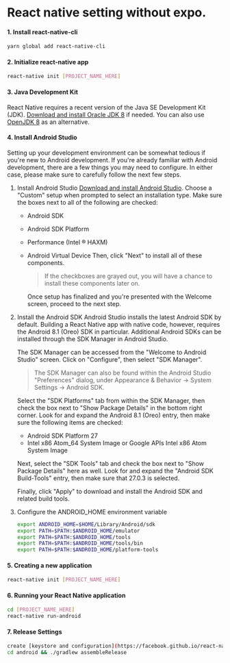 # React native setting without expo.

#### 1. Install react-native-cli

```bash
yarn global add react-native-cli
```

#### 2. Initialize react-native app

```bash
react-native init [PROJECT_NAME_HERE]
```

#### 3. Java Development Kit

React Native requires a recent version of the Java SE Development Kit (JDK). [Download and install Oracle JDK 8](https://www.oracle.com/technetwork/java/javase/downloads/jdk8-downloads-2133151.html) if needed. You can also use [OpenJDK 8](http://openjdk.java.net/install/) as an alternative.

#### 4. Install Android Studio

Setting up your development environment can be somewhat tedious if you're new to Android development. If you're already familiar with Android development, there are a few things you may need to configure. In either case, please make sure to carefully follow the next few steps.

1. Install Android Studio
   [Download and install Android Studio](https://developer.android.com/studio/). Choose a "Custom" setup when prompted to select an installation type. Make sure the boxes next to all of the following are checked:

   - Android SDK
   - Android SDK Platform
   - Performance (Intel ® HAXM)
   - Android Virtual Device
     Then, click "Next" to install all of these components.
     <br>

     > If the checkboxes are grayed out, you will have a chance to install these components later on.
     > <br>

     Once setup has finalized and you're presented with the Welcome screen, proceed to the next step.

2. Install the Android SDK
   Android Studio installs the latest Android SDK by default. Building a React Native app with native code, however, requires the Android 8.1 (Oreo) SDK in particular. Additional Android SDKs can be installed through the SDK Manager in Android Studio.

   The SDK Manager can be accessed from the "Welcome to Android Studio" screen. Click on "Configure", then select "SDK Manager".
   <br>

   > The SDK Manager can also be found within the Android Studio "Preferences" dialog, under Appearance & Behavior → System Settings → Android SDK.
   > <br>

   Select the "SDK Platforms" tab from within the SDK Manager, then check the box next to "Show Package Details" in the bottom right corner. Look for and expand the Android 8.1 (Oreo) entry, then make sure the following items are checked:

   - Android SDK Platform 27
   - Intel x86 Atom_64 System Image or Google APIs Intel x86 Atom System Image

   Next, select the "SDK Tools" tab and check the box next to "Show Package Details" here as well. Look for and expand the "Android SDK Build-Tools" entry, then make sure that 27.0.3 is selected.
   <br>

   Finally, click "Apply" to download and install the Android SDK and related build tools.
   <br>

3. Configure the ANDROID_HOME environment variable
   ```bash
   export ANDROID_HOME=$HOME/Library/Android/sdk
   export PATH=$PATH:$ANDROID_HOME/emulator
   export PATH=$PATH:$ANDROID_HOME/tools
   export PATH=$PATH:$ANDROID_HOME/tools/bin
   export PATH=$PATH:$ANDROID_HOME/platform-tools
   ```

#### 5. Creating a new application

```bash
react-native init [PROJECT_NAME_HERE]
```

#### 6. Running your React Native application

```bash
cd [PROJECT_NAME_HERE]
react-native run-android
```
#### 7. Release Settings

```bash
create [keystore and configuration](https://facebook.github.io/react-native/docs/signed-apk-android.html)
cd android && ./gradlew assembleRelease
```
